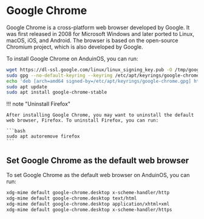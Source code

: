 # Google Chrome

Google Chrome is a cross-platform web browser developed by Google. It was first released in 2008 for Microsoft Windows and later ported to Linux, macOS, iOS, and Android. The browser is based on the open-source Chromium project, which is also developed by Google.

To install Google Chrome on AnduinOS, you can run:

```bash title="Install Google Chrome"
wget https://dl-ssl.google.com/linux/linux_signing_key.pub -O /tmp/google.pub
sudo gpg --no-default-keyring --keyring /etc/apt/keyrings/google-chrome.gpg --import /tmp/google.pub
echo 'deb [arch=amd64 signed-by=/etc/apt/keyrings/google-chrome.gpg] http://dl.google.com/linux/chrome/deb/ stable main' | sudo tee /etc/apt/sources.list.d/google-chrome.list
sudo apt update
sudo apt install google-chrome-stable
```

!!! note "Uninstall Firefox"

    After installing Google Chrome, you may want to uninstall the default web browser, Firefox. To uninstall Firefox, you can run:

    ```bash
    sudo apt autoremove firefox
    ```

## Set Google Chrome as the default web browser

To set Google Chrome as the default web browser on AnduinOS, you can run:

```bash title="Set Google Chrome as the default web browser"
xdg-mime default google-chrome.desktop x-scheme-handler/http
xdg-mime default google-chrome.desktop text/html
xdg-mime default google-chrome.desktop application/xhtml+xml
xdg-mime default google-chrome.desktop x-scheme-handler/https
```

